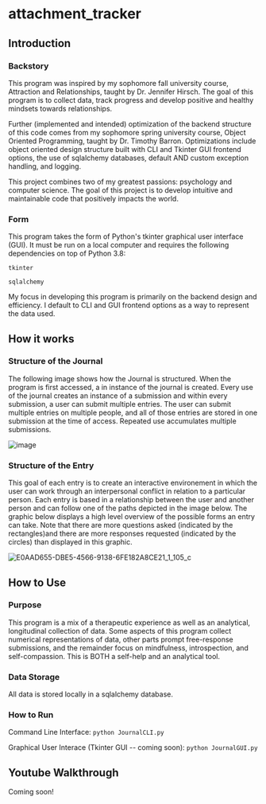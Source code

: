 # attachment_tracker

## Introduction

### Backstory
This program was inspired by my sophomore fall university course, Attraction and Relationships, taught by Dr. Jennifer Hirsch. The goal of this program is to collect data, track progress and develop positive and healthy mindsets towards relationships.


Further (implemented and intended) optimization of the backend structure of this code comes from my sophomore spring university course, Object Oriented Programming, taught by Dr. Timothy Barron. Optimizations include object oriented design structure built with CLI and Tkinter GUI frontend options, the use of sqlalchemy databases, default AND custom exception handling, and logging.

This project combines two of my greatest passions: psychology and computer science. The goal of this project is to develop intuitive and maintainable code that positively impacts the world.

### Form
This program takes the form of Python's tkinter graphical user interface (GUI). It must be run on a local computer and requires the following dependencies on top of Python 3.8:

``tkinter``

``sqlalchemy``

My focus in developing this program is primarily on the backend design and efficiency. I default to CLI and GUI frontend options as a way to represent the data used.

## How it works

### Structure of the Journal

The following image shows how the Journal is structured. When the program is first accessed, a in instance of the journal is created. Every use of the journal creates an instance of a submission and within every submission, a user can submit multiple entries. The user can submit multiple entries on multiple people, and all of those entries are stored in one submission at the time of access. Repeated use accumulates multiple submissions.

![image](https://user-images.githubusercontent.com/54994003/120744955-f9d97b80-c4b0-11eb-9e69-e586b2aa0f14.png)


### Structure of the Entry

This goal of each entry is to create an interactive environement in which the user can work through an interpersonal conflict in relation to a particular person. Each entry is based in a relationship between the user and another person and can follow one of the paths depicted in the image below. The graphic below displays a high level overview of the possible forms an entry can take. Note that there are more questions asked (indicated by the rectangles)and there are more responses requested (indicated by the circles) than displayed in this graphic.

![E0AAD655-DBE5-4566-9138-6FE182A8CE21_1_105_c](https://user-images.githubusercontent.com/54994003/120726395-d4d31180-c48c-11eb-98ea-24adc02d6967.jpeg)


## How to Use

### Purpose

This program is a mix of a therapeutic experience as well as an analytical, longitudinal collection of data. Some aspects of this program collect numerical representations of data, other parts prompt free-response submissions, and the remainder focus on mindfulness, introspection, and self-compassion. This is BOTH a self-help and an analytical tool.

### Data Storage

All data is stored locally in a sqlalchemy database.

### How to Run

Command Line Interface: ``python JournalCLI.py``

Graphical User Interace (Tkinter GUI -- coming soon): ``python JournalGUI.py``

## Youtube Walkthrough

Coming soon!
